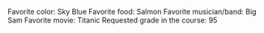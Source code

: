 Favorite color: Sky Blue 
Favorite food: Salmon
Favorite musician/band: Big Sam 
Favorite movie: Titanic
Requested grade in the course: 95 
